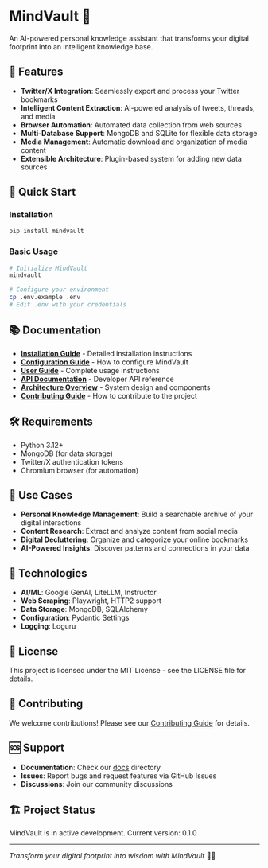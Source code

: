# MindVault 🧠

An AI-powered personal knowledge assistant that transforms your digital footprint into an intelligent knowledge base.

## 🌟 Features

- **Twitter/X Integration**: Seamlessly export and process your Twitter bookmarks
- **Intelligent Content Extraction**: AI-powered analysis of tweets, threads, and media
- **Browser Automation**: Automated data collection from web sources
- **Multi-Database Support**: MongoDB and SQLite for flexible data storage
- **Media Management**: Automatic download and organization of media content
- **Extensible Architecture**: Plugin-based system for adding new data sources

## 🚀 Quick Start

### Installation

```bash
pip install mindvault
```

### Basic Usage

```bash
# Initialize MindVault
mindvault

# Configure your environment
cp .env.example .env
# Edit .env with your credentials
```

## 📚 Documentation

- **[Installation Guide](docs/installation.md)** - Detailed installation instructions
- **[Configuration Guide](docs/configuration.md)** - How to configure MindVault
- **[User Guide](docs/user-guide.md)** - Complete usage instructions
- **[API Documentation](docs/api.md)** - Developer API reference
- **[Architecture Overview](docs/architecture.md)** - System design and components
- **[Contributing Guide](contributing.md)** - How to contribute to the project

## 🛠️ Requirements

- Python 3.12+
- MongoDB (for data storage)
- Twitter/X authentication tokens
- Chromium browser (for automation)

## 🎯 Use Cases

- **Personal Knowledge Management**: Build a searchable archive of your digital interactions
- **Content Research**: Extract and analyze content from social media
- **Digital Decluttering**: Organize and categorize your online bookmarks
- **AI-Powered Insights**: Discover patterns and connections in your data

## 🔧 Technologies

- **AI/ML**: Google GenAI, LiteLLM, Instructor
- **Web Scraping**: Playwright, HTTP2 support
- **Data Storage**: MongoDB, SQLAlchemy
- **Configuration**: Pydantic Settings
- **Logging**: Loguru

## 📄 License

This project is licensed under the MIT License - see the LICENSE file for details.

## 🤝 Contributing

We welcome contributions! Please see our [Contributing Guide](contributing.md) for details.

## 🆘 Support

- **Documentation**: Check our [docs](docs/) directory
- **Issues**: Report bugs and request features via GitHub Issues
- **Discussions**: Join our community discussions

## 🏗️ Project Status

MindVault is in active development. Current version: 0.1.0

---

*Transform your digital footprint into wisdom with MindVault* 🧠✨
